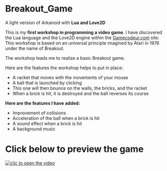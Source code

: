 # Breakout_Game

A light version of Arkanoid with **Lua and Love2D**

This is my **first workshop in programming a video game**. I have discovered the Lua language and the Love2D engine within the [Gamecodeur.com](https://www.gamecodeur.fr) site. This workshop is based on an universal principle imagined by Atari in 1976 under the name of Breakout.

The workshop leads me to realize a basic Breakout game.

Here are the features the workshop helps to put in place:

- A racket that moves with the movements of your mouse
- A ball that is launched by clicking
- This one will then bounce on the walls, the bricks, and the racket
- When a brick is hit, it is destroyed and the ball reverses its course

**Here are the features I have added:**

- Improvement of collisions
- Acceleration of the ball when a brick is hit
- A sound effect when a brick is hit
- A background music

# Click below to preview the game

[![clic to open the video](https://i.ytimg.com/vi/XOiMm5J43jc/2.jpg?time=1527855045347)](https://www.youtube.com/embed/XOiMm5J43jc?ecver=2)

